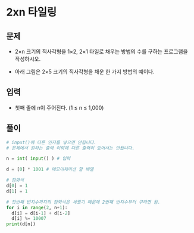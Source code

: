 # 2xn 타일링

## 문제
- 2×n 크기의 직사각형을 1×2, 2×1 타일로 채우는 방법의 수를 구하는 프로그램을 작성하시오.

- 아래 그림은 2×5 크기의 직사각형을 채운 한 가지 방법의 예이다.

## 입력
- 첫째 줄에 n이 주어진다. (1 ≤ n ≤ 1,000)

## 풀이
``` Python
# input()에 다른 인자를 넣으면 안됩니다.
# 문제에서 원하는 출력 이외에 다른 출력이 있어서는 안됩니다.

n = int( input() ) # 입력

d = [0] * 1001 # 메모이제이션 할 배열 

# 점화식
d[0] = 1
d[1] = 1

# 첫번째 번지수까지의 점화식은 세웠기 때문에 2번째 번지수부터 구하면 됨.
for i in range(2, n+1):
  d[i] = d[i-1] + d[i-2]
  d[i] %= 10007
print(d[n])
```
